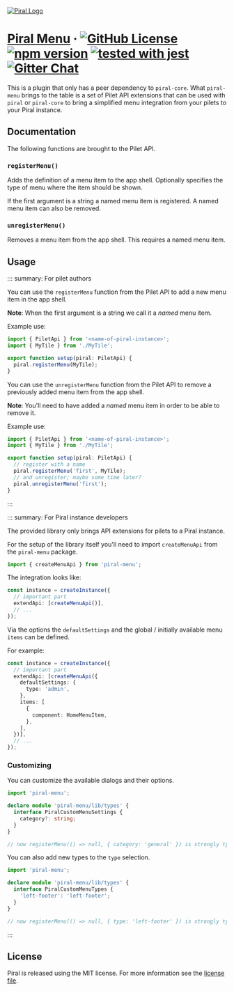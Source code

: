 [![Piral Logo](https://github.com/smapiot/piral/raw/master/docs/assets/logo.png)](https://piral.io)

# [Piral Menu](https://piral.io) &middot; [![GitHub License](https://img.shields.io/badge/license-MIT-blue.svg)](https://github.com/smapiot/piral/blob/master/LICENSE) [![npm version](https://img.shields.io/npm/v/piral-menu.svg?style=flat)](https://www.npmjs.com/package/piral-menu) [![tested with jest](https://img.shields.io/badge/tested_with-jest-99424f.svg)](https://jestjs.io) [![Gitter Chat](https://badges.gitter.im/gitterHQ/gitter.png)](https://gitter.im/piral-io/community)

This is a plugin that only has a peer dependency to `piral-core`. What `piral-menu` brings to the table is a set of Pilet API extensions that can be used with `piral` or `piral-core` to bring a simplified menu integration from your pilets to your Piral instance.

## Documentation

The following functions are brought to the Pilet API.

### `registerMenu()`

Adds the definition of a menu item to the app shell. Optionally specifies the type of menu where the item should be shown.

If the first argument is a string a named menu item is registered. A named menu item can also be removed.

### `unregisterMenu()`

Removes a menu item from the app shell. This requires a named menu item.

## Usage

::: summary: For pilet authors

You can use the `registerMenu` function from the Pilet API to add a new menu item in the app shell.

**Note**: When the first argument is a string we call it a *named* menu item.

Example use:

```ts
import { PiletApi } from '<name-of-piral-instance>';
import { MyTile } from './MyTile';

export function setup(piral: PiletApi) {
  piral.registerMenu(MyTile);
}
```

You can use the `unregisterMenu` function from the Pilet API to remove a previously added menu item from the app shell.

**Note**: You'll need to have added a *named* menu item in order to be able to remove it.

Example use:

```ts
import { PiletApi } from '<name-of-piral-instance>';
import { MyTile } from './MyTile';

export function setup(piral: PiletApi) {
  // register with a name
  piral.registerMenu('first', MyTile);
  // and unregister; maybe some time later?
  piral.unregisterMenu('first');
}
```

:::

::: summary: For Piral instance developers

The provided library only brings API extensions for pilets to a Piral instance.

For the setup of the library itself you'll need to import `createMenuApi` from the `piral-menu` package.

```ts
import { createMenuApi } from 'piral-menu';
```

The integration looks like:

```ts
const instance = createInstance({
  // important part
  extendApi: [createMenuApi()],
  // ...
});
```

Via the options the `defaultSettings` and the global / initially available menu `items` can be defined.

For example:

```ts
const instance = createInstance({
  // important part
  extendApi: [createMenuApi({
    defaultSettings: {
      type: 'admin',
    },
    items: [
      {
        component: HomeMenuItem,
      },
    ],
  })],
  // ...
});
```

### Customizing

You can customize the available dialogs and their options.

```ts
import 'piral-menu';

declare module 'piral-menu/lib/types' {
  interface PiralCustomMenuSettings {
    category?: string;
  }
}

// now registerMenu(() => null, { category: 'general' }) is strongly typed in pilets
```

You can also add new types to the `type` selection.

```ts
import 'piral-menu';

declare module 'piral-menu/lib/types' {
  interface PiralCustomMenuTypes {
    'left-footer': 'left-footer';
  }
}

// now registerMenu(() => null, { type: 'left-footer' }) is strongly typed in pilets
```

:::

## License

Piral is released using the MIT license. For more information see the [license file](./LICENSE).
